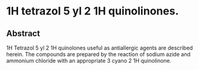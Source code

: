 # 1H tetrazol 5 yl 2 1H quinolinones.

## Abstract
1H Tetrazol 5 yl 2 1H quinolones useful as antiallergic agents are described herein. The compounds are prepared by the reaction of sodium azide and ammonium chloride with an appropriate 3 cyano 2 1H quinolinone.